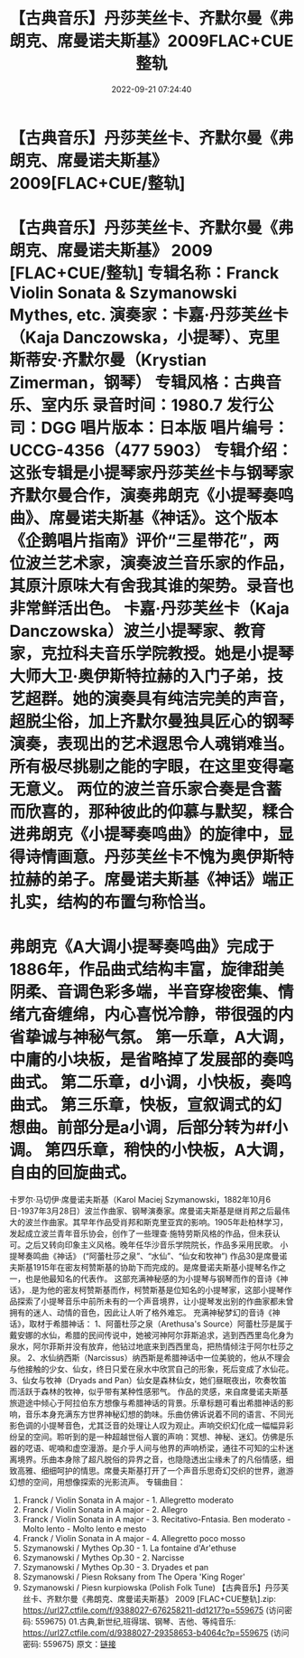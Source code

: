 ﻿---
title: 【古典音乐】丹莎芙丝卡、齐默尔曼《弗朗克、席曼诺夫斯基》2009FLAC+CUE整轨
date: 2022-09-21 07:24:40
categories: 古典音乐、新世纪、纯音雅乐
tags: 纯音雅乐
---
# 【古典音乐】丹莎芙丝卡、齐默尔曼《弗朗克、席曼诺夫斯基》2009[FLAC+CUE/整轨]

【古典音乐】丹莎芙丝卡、齐默尔曼《弗朗克、席曼诺夫斯基》 2009 [FLAC+CUE/整轨]
专辑名称：Franck Violin Sonata & Szymanowski Mythes, etc.
演奏家：卡嘉·丹莎芙丝卡（Kaja Danczowska，小提琴）、克里斯蒂安·齐默尔曼（Krystian
Zimerman，钢琴）
专辑风格：古典音乐、室内乐
录音时间：1980.7
发行公司：DGG
唱片版本：日本版
唱片编号：UCCG-4356（477 5903）
专辑介绍：
这张专辑是小提琴家丹莎芙丝卡与钢琴家齐默尔曼合作，演奏弗朗克《小提琴奏鸣曲》、席曼诺夫斯基《神话》。这个版本《企鹅唱片指南》评价“三星带花”，两位波兰艺术家，演奏波兰音乐家的作品，其原汁原味大有舍我其谁的架势。录音也非常鲜活出色。
卡嘉·丹莎芙丝卡（Kaja
Danczowska）波兰小提琴家、教育家，克拉科夫音乐学院教授。她是小提琴大师大卫·奥伊斯特拉赫的入门子弟，技艺超群。她的演奏具有纯洁完美的声音，超脱尘俗，加上齐默尔曼独具匠心的钢琴演奏，表现出的艺术遐思令人魂销难当。所有极尽挑剔之能的字眼，在这里变得毫无意义。
两位的波兰音乐家合奏是含蓄而欣喜的，那种彼此的仰慕与默契，糅合进弗朗克《小提琴奏鸣曲》的旋律中，显得诗情画意。丹莎芙丝卡不愧为奥伊斯特拉赫的弟子。席曼诺夫斯基《神话》端正扎实，结构的布置匀称恰当。
======================
弗朗克《A大调小提琴奏鸣曲》完成于1886年，作品曲式结构丰富，旋律甜美阴柔、音调色彩多端，半音穿梭密集、情绪亢奋缠绵，内心喜悦冷静，带很强的内省挚诚与神秘气氛。
第一乐章，A大调，中庸的小块板，是省略掉了发展部的奏鸣曲式。
第二乐章，d小调，小快板，奏鸣曲式。
第三乐章，快板，宣叙调式的幻想曲。前部分是a小调，后部分转为#f小调。
第四乐章，稍快的小快板，A大调，自由的回旋曲式。
======================
卡罗尔·马切伊·席曼诺夫斯基（Karol Maciej
Szymanowski，1882年10月6日-1937年3月28日）波兰作曲家、钢琴演奏家。席曼诺夫斯基是继肖邦之后最伟大的波兰作曲家。其早年作品受肖邦和斯克里亚宾的影响。1905年赴柏林学习，发起成立波兰青年音乐协会，创作了一些理查·施特劳斯风格的作品，但未获认可。之后又转向印象主义风格。晚年任华沙音乐学院院长，作品多采用民歌。
小提琴奏鸣曲《神话》 (“阿蕾杜莎之泉”、“水仙”、“仙女和牧神”)
作品30是席曼诺夫斯基1915年在密友柯赞斯基的协助下而完成的。是席曼诺夫斯基小提琴名作之一，也是他最知名的代表作。
这部充满神秘感的为小提琴与钢琴而作的音诗《神话》，.是为他的密友柯赞斯基而作，柯赞斯基是位知名的小提琴家，这部小提琴作品探索了小提琴音乐中前所未有的一个声音境界，让小提琴发出别的作曲家都未曾拥有的迷人、动情的音色，因此让人听了格外难忘。
充满神秘梦幻的音诗《神话》，取材于希腊神话：
1、阿蕾杜莎之泉（Arethusa's
Source）阿蕾杜莎是属于戴安娜的水仙，希腊的民间传说中，她被河神阿尔菲斯追求，逃到西西里岛化身为泉水，阿尔菲斯并没有放弃，他钻过地底来到西西里岛，把热情倾注于阿尔杜莎之泉。
2、水仙纳西斯（Narcissus）纳西斯是希腊神话中一位美貌的，他从不理会与他接触的少女、仙女，终日只爱在泉水中欣赏自己的形象，死后变成了水仙花。
3、仙女与牧神（Dryads and
Pan）仙女是森林仙女，她们昼眠夜出，吹奏牧笛而活跃于森林的牧神，似乎带有某种性感邪气。
作品的灵感，来自席曼诺夫斯基旅遊途中倾心于阿拉伯东方想像与希腊神话的背景。乐章标題可看出希腊神话的影响，音乐本身充满东方世界神秘幻想的韵味。乐曲仿佛诉说着不同的语言、不同光影色调的小提琴音色，尤其泛音的处理让人叹为观止。声响交织幻化成一幅幅异彩纷呈的空间。聆听到的是一种超越世俗人寰的声响：冥想、神秘、迷幻。仿佛是乐器的呓语、呢喃和虚空漫游。是介乎人间与他界的声响桥梁，通往不可知的尘朴迷离境界。乐曲本身除了超凡脱俗的异界之音，也隐隐透出尘缘未了的凡俗情感，细致高雅、细细呵护的情思。席曼夫斯基打开了一个声音乐思奇幻交织的世界，遨游幻想的空间，用想像探索的光影流声。
专辑曲目：
01. Franck / Violin Sonata in A major - 1. Allegretto
moderato
02. Franck / Violin Sonata in A major - 2. Allegro
03. Franck / Violin Sonata in A major - 3. Recitativo-Fntasia.
Ben moderato - Molto lento - Molto lento e mesto
04. Franck / Violin Sonata in A major - 4. Allegretto poco
mosso
05. Szymanowski / Mythes Op.30 - 1. La fontaine
d'Ar'ethuse
06. Szymanowski / Mythes Op.30 - 2. Narcisse
07. Szymanowski / Mythes Op.30 - 3. Dryades et pan
08. Szymanowski / Piesn Roksany from The Opera 'King
Roger'
09. Szymanowski / Piesn kurpiowska (Polish Folk Tune)
【古典音乐】丹莎芙丝卡、齐默尔曼《弗朗克、席曼诺夫斯基》 2009
[FLAC+CUE整轨].zip: https://url27.ctfile.com/f/9388027-676258211-dd1217?p=559675
(访问密码: 559675)
01.古典,新世纪,班得瑞、钢琴、吉他、等纯音乐: https://url27.ctfile.com/d/9388027-29358653-b4064c?p=559675
(访问密码: 559675)
原文：[链接](https://blog.sina.com.cn/s/blog_1647c7e7601030zim.html)